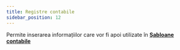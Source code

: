 ```yaml
---
title: Registre contabile
sidebar_position: 12
---
```


Permite inserarea informațiilor care vor fi apoi utilizate în [**Șabloane contabile**](/docs/configurations/tables/finance/ledger-records-templates/insert-ledger-records-templates)